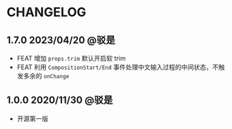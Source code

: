 # CHANGELOG

## 1.7.0 2023/04/20 @驳是

* FEAT 增加 `props.trim` 默认开启软 trim
* FEAT 利用 `CompositionStart/End` 事件处理中文输入过程的中间状态，不触发多余的 `onChange`

## 1.0.0 2020/11/30 @驳是

* 开源第一版
